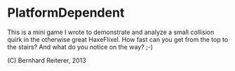 PlatformDependent
==============


This is a mini game I wrote to demonstrate and analyze a small collision quirk in the otherwise great HaxeFlixel.
How fast can you get from the top to the stairs? And what do you notice on the way? ;-)


(C) Bernhard Reiterer, 2013
